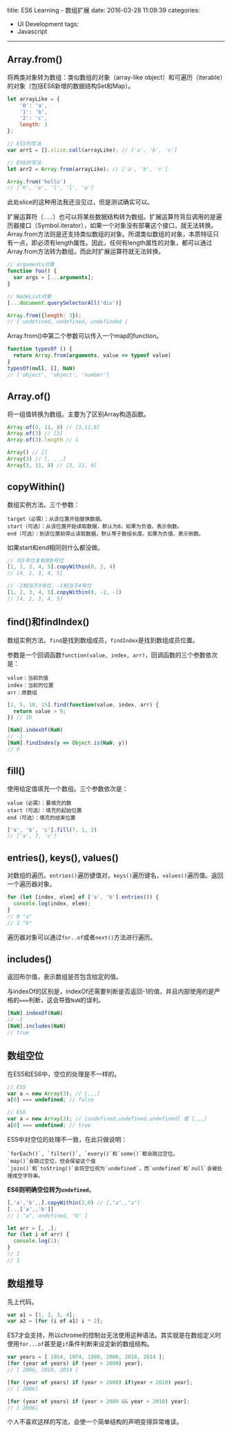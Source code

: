 title: ES6 Learning - 数组扩展
date: 2016-03-28 11:09:39
categories:
- UI Development
tags:
- Javascript
---

## Array.from()

将两类对象转为数组：类似数组的对象（array-like object）和可遍历（iterable）的对象（包括ES6新增的数据结构Set和Map）。

```javascript
let arrayLike = {
    '0': 'a',
    '1': 'b',
    '2': 'c',
    length: 3
};

// ES5的写法
var arr1 = [].slice.call(arrayLike); // ['a', 'b', 'c']

// ES6的写法
let arr2 = Array.from(arrayLike); // ['a', 'b', 'c']

Array.from('hello')
// ['h', 'e', 'l', 'l', 'o']
```

此处slice的这种用法我还没见过，但是测试确实可以。

<!--more-->

扩展运算符（`...`）也可以将某些数据结构转为数组。扩展运算符背后调用的是遍历器接口（Symbol.iterator），如果一个对象没有部署这个接口，就无法转换。Array.from方法则是还支持类似数组的对象。所谓类似数组的对象，本质特征只有一点，即必须有length属性。因此，任何有length属性的对象，都可以通过Array.from方法转为数组，而此时扩展运算符就无法转换。

```javascript
// arguments对象
function foo() {
  var args = [...arguments];
}

// NodeList对象
[...document.querySelectorAll('div')]

Array.from({length: 3});
// [ undefined, undefined, undefinded ]
```

Array.from()中第二个参数可以传入一个map的function。

```javascript
function typesOf () {
  return Array.from(arguments, value => typeof value)
}
typesOf(null, [], NaN)
// ['object', 'object', 'number']
```

## Array.of()

将一组值转换为数组。主要为了区别Array构造函数。

```javascript
Array.of(3, 11, 8) // [3,11,8]
Array.of(3) // [3]
Array.of(3).length // 1

Array() // []
Array(3) // [, , ,]
Array(3, 11, 8) // [3, 11, 8]
```

## copyWithin()

数组实例方法。三个参数：

    target（必需）：从该位置开始替换数据。
    start（可选）：从该位置开始读取数据，默认为0。如果为负值，表示倒数。
    end（可选）：到该位置前停止读取数据，默认等于数组长度。如果为负值，表示倒数。

如果start和end相同则什么都没做。

```javascript
// 将3号位复制到0号位
[1, 2, 3, 4, 5].copyWithin(0, 3, 4)
// [4, 2, 3, 4, 5]

// -2相当于3号位，-1相当于4号位
[1, 2, 3, 4, 5].copyWithin(0, -2, -1)
// [4, 2, 3, 4, 5]
```

## find()和findIndex()

数组实例方法。`find`是找到数组成员，`findIndex`是找到数组成员位置。

参数是一个回调函数`function(value, index, arr)`，回调函数的三个参数依次是：

    value：当前的值
    index：当前的位置
    arr：原数组

```javascript
[1, 5, 10, 15].find(function(value, index, arr) {
  return value > 9;
}) // 10

[NaN].indexOf(NaN)
// -1
[NaN].findIndex(y => Object.is(NaN, y))
// 0
```

## fill()

使用给定值填充一个数组。三个参数依次是：

    value（必需）：要填充的数
    start（可选）：填充的起始位置
    end（可选）：填充的结束位置

```javascript
['a', 'b', 'c'].fill(7, 1, 2)
// ['a', 7, 'c']
```

## entries(), keys(), values()

对数组的遍历。`entries()`遍历键值对，`keys()`遍历键名，`values()`遍历值。返回一个遍历器对象。

```javascript
for (let [index, elem] of ['a', 'b'].entries()) {
  console.log(index, elem);
}
// 0 "a"
// 1 "b"
```

遍历器对象可以通过`for..of`或者`next()`方法进行遍历。

## includes()

返回布尔值，表示数组是否包含给定的值。

与indexOf的区别是，indexOf还需要判断是否返回-1的值，并且内部使用的是严格的`===`判断，这会导致`NaN`的误判。

```javascript
[NaN].indexOf(NaN)
// -1
[NaN].includes(NaN)
// true
```

## 数组空位

在ES5和ES6中，空位的处理是不一样的。

```javascript
// ES5
var a = new Array(3); // [,,,]
a[0] === undefined; // false

// ES6
var a = new Array(3); // [undefined,undefined,undefined] 或 [,,,]
a[0] === undefined; // true
```

ES5中对空位的处理不一致，在此只做说明：

    `forEach()`, `filter()`, `every()`和`some()`都会跳过空位。
    `map()`会跳过空位，但会保留这个值
    `join()`和`toString()`会将空位视为`undefined`，而`undefined`和`null`会被处理成空字符串。

__ES6则明确空位转为`undefined`__。

```javascript
[,'a','b',,].copyWithin(2,0) // [,"a",,"a"]
[...['a',,'b']]
// [ "a", undefined, "b" ]

let arr = [, ,];
for (let i of arr) {
  console.log(1);
}
// 1
// 1
```

## 数组推导

先上代码。

```javascript
var a1 = [1, 2, 3, 4];
var a2 = [for (i of a1) i * 2];
```

ES7才会支持，所以chrome的控制台无法使用这种语法。其实就是在数组定义时使用`for...of`甚至是`if`条件判断来设定新的数组结构。

```javascript
var years = [ 1954, 1974, 1990, 2006, 2010, 2014 ];
[for (year of years) if (year > 2000) year];
// [ 2006, 2010, 2014 ]

[for (year of years) if (year > 2000) if(year < 2010) year];
// [ 2006]

[for (year of years) if (year > 2000 && year < 2010) year];
// [ 2006]
```

个人不喜欢这样的写法，会使一个简单结构的声明变得异常难读。